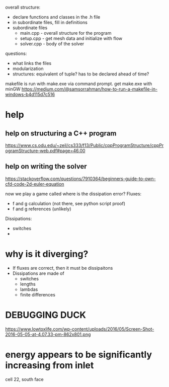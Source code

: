 overall structure:
 - declare functions and classes in the .h file
 - in subordinate files, fill in definitions
 - subordinate files
    - main.cpp - overall structure for the program
    - setup.cpp - get mesh data and initialize with flow
    - solver.cpp - body of the solver

 questions:
 - what links the files
 - modularization
 - structures: equivalent of tuple? has to be declared ahead of time?

makefile is run with make.exe via command prompt. get make.exe with minGW
https://medium.com/@samsorrahman/how-to-run-a-makefile-in-windows-b4d115d7c516

# help

## help on structuring a C++ program
 https://www.cs.odu.edu/~zeil/cs333/f13/Public/cppProgramStructure/cppProgramStructure-web.pdf#page=46.00

## help on writing the solver
https://stackoverflow.com/questions/7910364/beginners-guide-to-own-cfd-code-2d-euler-equation


now we play a game called where is the dissipation error?
Fluxes:
 - f and g calculation (not there, see python script proof)
 - f and g references (unlikely)

Dissipations:
 - switches
 - 

# why is it diverging?
 - If fluxes are correct, then it must be dissipaitons
 - Dissipations are made of 
    - switches
    - lengths
    - lambdas
    - finite differences
    

# DEBUGGING DUCK
https://www.lowtoxlife.com/wp-content/uploads/2016/05/Screen-Shot-2016-05-05-at-4.07.33-pm-862x801.png


# energy appears to be significantly increasing from inlet


cell 22, south face
